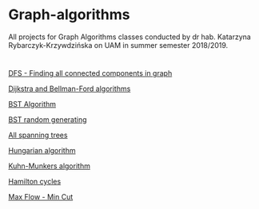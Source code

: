 # Graph-algorithms

All projects for Graph Algorithms classes conducted by dr hab. Katarzyna Rybarczyk-Krzywdzińska on UAM in summer semester 2018/2019.

#

[DFS - Finding all connected components in graph](algorithms/dfs.py)

[Dijkstra and Bellman-Ford algorithms](algorithms/dijkstra_bellman.py)

[BST Algorithm](algorithms/bst.py)

[BST random generating](algorithms/random_bst.py)

[All spanning trees](algorithms/spanning_trees.py)

[Hungarian algorithm](algorithms/hungarian.py)

[Kuhn-Munkers algorithm](algorithms/kuhn_munkers.py)

[Hamilton cycles](algorithms/hamilton.py)

[Max Flow - Min Cut](algorithms/maximum_flow.py)
